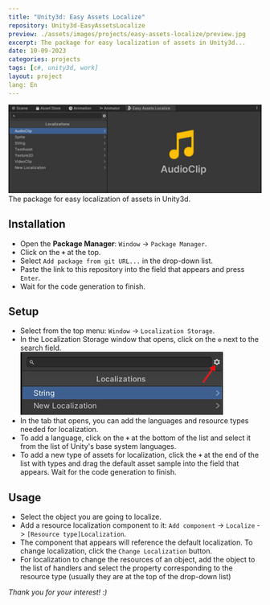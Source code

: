 ```yaml
---
title: "Unity3d: Easy Assets Localize"
repository: Unity3d-EasyAssetsLocalize
preview: ./assets/images/projects/easy-assets-localize/preview.jpg
excerpt: The package for easy localization of assets in Unity3d...
date: 10-09-2023
categories: projects
tags: [c#, unity3d, work]
layout: project
lang: En
---
```


![Pic. 1. View](/assets/images/projects/easy-assets-localize/view.jpg?raw=true "Pic. 1. View") 
The package for easy localization of assets in Unity3d.

## Installation
* Open the __Package Manager__: `Window` -> `Package Manager`.
* Click on the __`+`__ at the top.
* Select `Add package from git URL...` in the drop-down list.
* Paste the link to this repository into the field that appears and press `Enter`.
* Wait for the code generation to finish.

## Setup
* Select from the top menu: `Window` -> `Localization Storage`.
* In the Localization Storage window that opens, click on the __`⚙`__ next to the search field.
![Pic. 2. Settings button](/assets/images/projects/easy-assets-localize/settings-button.jpg?raw=true "Pic. 2. Settings button") 
* In the tab that opens, you can add the languages and resource types needed for localization.
* To add a language, click on the __`+`__ at the bottom of the list and select it from the list of Unity's base system languages.
* To add a new type of assets for localization, click the __`+`__ at the end of the list with types and drag the default asset sample into the field that appears. Wait for the code generation to finish.

## Usage
* Select the object you are going to localize.
* Add a resource localization component to it: `Add component` -> `Localize` -> `[Resource type]Localization`.
* The component that appears will reference the default localization. To change localization, click the `Change Localization` button.
* For localization to change the resources of an object, add the object to the list of handlers and select the property corresponding to the resource type (usually they are at the top of the drop-down list)


_Thank you for your interest! :)_
